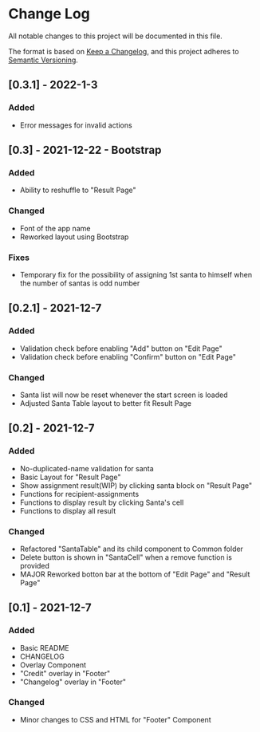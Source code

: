 # Change Log
All notable changes to this project will be documented in this file.

The format is based on [Keep a Changelog](https://keepachangelog.com/en/1.0.0/),
and this project adheres to [Semantic Versioning](https://semver.org/spec/v2.0.0.html).
## [0.3.1] - 2022-1-3
### Added
- Error messages for invalid actions

## [0.3] - 2021-12-22 - Bootstrap
### Added
- Ability to reshuffle to "Result Page"

### Changed
- Font of the app name
- Reworked layout using Bootstrap

### Fixes
- Temporary fix for the possibility of assigning 1st santa to himself when the number of santas is odd number

## [0.2.1] - 2021-12-7
### Added
- Validation check before enabling "Add" button on "Edit Page"
- Validation check before enabling "Confirm" button on "Edit Page"

### Changed
- Santa list will now be reset whenever the start screen is loaded
- Adjusted Santa Table layout to better fit Result Page

## [0.2] - 2021-12-7
###  Added
- No-duplicated-name validation for santa
- Basic Layout for "Result Page"
- Show assignment result(WIP) by clicking santa block on "Result Page"
- Functions for recipient-assignments
- Functions to display result by clicking Santa's cell
- Functions to display all result

### Changed
- Refactored "SantaTable" and its child component to Common folder
- Delete button is shown in "SantaCell" when a remove function is provided
- MAJOR Reworked botton bar at the bottom of "Edit Page" and "Result Page"

## [0.1] - 2021-12-7
### Added
- Basic README
- CHANGELOG
- Overlay Component
- "Credit" overlay in "Footer"
- "Changelog" overlay in "Footer"

### Changed
- Minor changes to CSS and HTML for "Footer" Component
